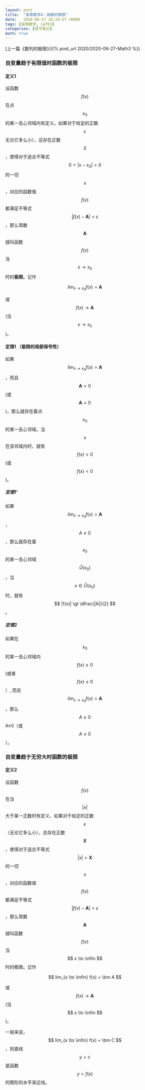 ```yaml
---
layout: post
title:  "高等数学4：函数的极限"
date:   2020-06-27 16:24:57 +0800
tags: [高等数学, LATEX]
categories: [读书笔记]
math: true
---
```


[上一篇《数列的极限》]({% post_url 2020/2020-06-27-Math3 %})

### 自变量趋于有限值时函数的极限

#### 定义1 


设函数 <span> $$ f(x) $$ </span> 在点 <span> $$ x_0 $$ </span> 的某一去心邻域内有定义。如果对于给定的正数 <span> $$ \epsilon $$ </span> 无论它多么小），总存在正数 <span> $$ \delta $$ </span> ，使得对于适合不等式 <span> $$ 0 \lt | x - x_0 | \lt \delta $$ </span> 的一切<span> $$ x $$ </span>，对应的函数值<span> $$ f(x) $$ </span>都满足不等式<span> $$ |f(x) - \bm A | \lt \epsilon $$ </span>，那么常数<span> $$ \bm A $$ </span>就叫函数<span> $$ f(x) $$ </span>当 <span> $$ x \to x_0 $$ </span> 时的**极限**。记作


$$
lim_{x \to x_0}⁡f(x) = \bm A
$$


或 <span> $$ f(x) \to \bm A $$ </span> (当 <span> $$ x \to x_0 $$ </span>)。


#### 定理1 （极限的局部保号性）


如果<span> $$ lim_{x \to x_0} f(x) = \bm A $$ </span>，而且 <span> $$ \bm A \gt 0 $$ </span>(或 <span> $$ \bm A \lt 0 $$ </span> )，那么就存在着点<span> $$ x_0 $$ </span>的某一去心邻域，当<span> $$ x $$ </span>在该邻域内时，就有<span> $$ f(x) \gt 0 $$ </span> (或 <span> $$ f(x) \lt 0 $$ </span> )。


##### 定理1' 

如果<span> $$ lim_{x \to x_0} f(x) = \bm A $$ </span>，<span> $$ A \not = 0 $$ </span>，那么就存在着<span> $$ x_0 $$ </span>的某一去心邻域 <span> $$ \mathring{U}(x_0) $$ </span> ，当 <span> $$ x \in \mathring{U}(x_0) $$ </span> 时，就有<span> $$ |f(x)| \gt \dfrac{|A|}{2} $$ </span>。


##### 定理2

如果在<span> $$ x_0 $$ </span>的某一去心邻域内<span> $$ f(x) \ge 0 $$ </span>(或者<span> $$ f(x) \le 0 $$ </span>）, 而且 <span> $$ lim_{ x \to x_0} f(x) = \bm A $$ </span>，那么 <span> $$ A \ge 0 $$ </span> A≥0（或 <span> $$ A \le 0 $$ </span>）。


### 自变量趋于无穷大时函数的极限

#### 定义2 


设函数<span> $$ f(x) $$ </span>在当<span> $$ |x| $$ </span>大于某一正数时有定义，如果对于给定的正数<span> $$ \epsilon $$ </span>（无论它多么小），总存在正数<span> $$ \bm X $$ </span>，使得对于适合不等式<span> $$ |x| \gt \bm X $$ </span> 的一切<span> $$ x $$ </span>，对应的函数值<span> $$ f(x) $$ </span>都满足不等式<span> $$ | f(x) - \bm A | \lt \epsilon $$ </span>，那么常数<span> $$ \bm A $$ </span>就叫函数<span> $$ f(x) $$ </span>当<span> $$ x \to \infin $$ </span>时的极限。记作


$$
lim_{x \to \infin} f(x) = \bm A
$$


或 <span> $$ f(x) \to \bm A $$ </span> (当<span> $$ x \to \infin $$ </span>)。


一般来说，<span> $$ lim_{x \to \infin} f(x) = \bm C  $$ </span>，则直线<span> $$ y = c $$ </span>是函数<span> $$ y = f(x) $$ </span>的图形的水平渐近线。

